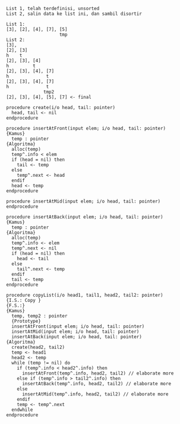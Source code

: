     List 1, telah terdefinisi, unsorted
    List 2, salin data ke list ini, dan sambil disortir

    List 1:
    [3], [2], [4], [7], [5]
                        tmp    
    List 2:
    [3], 
    [2], [3]
    h    t
    [2], [3], [4]
    h         t
    [2], [3], [4], [7]
    h              t
    [2], [3], [4], [7]
    h              t
                  tmp2
    [2], [3], [4], [5], [7] <- final

    procedure create(i/o head, tail: pointer)
      head, tail <- nil
    endprocedure

    procedure insertAtFront(input elem; i/o head, tail: pointer)
    {Kamus}
      temp : pointer
    {Algoritma}
      alloc(temp)
      temp^.info < elem  
      if (head = nil) then
        tail <- temp
      else
        temp^.next <- head
      endif
      head <- temp
    endprocedure

    procedure insertAtMid(input elem; i/o head, tail: pointer)
    endprocedure

    procedure insertAtBack(input elem; i/o head, tail: pointer)
    {Kamus}
      temp : pointer
    {Algoritma}
      alloc(temp)
      temp^.info <- elem
      temp^.next <- nil
      if (head = nil) then
        head <- tail
      else
        tail^.next <- temp
      endif
      tail <- temp
    endprocedure

    procedure copyList(i/o head1, tail1, head2, tail2: pointer)
    {I.S.: Copy }
    {F.S.:}
    {Kamus}
      temp, temp2 : pointer
      {Prototype}
      insertAtFront(input elem; i/o head, tail: pointer)
      insertAtMid(input elem; i/o head, tail: pointer)
      insertAtBack(input elem; i/o head, tail: pointer)
    {Algoritma}
      create(head2, tail2)
      temp <- head1
      head2 <- temp
      while (temp != nil) do
        if (temp^.info < head2^.info) then
          insertAtFront(temp^.info, head2, tail2) // elaborate more
        else if (temp^.info > tail2^.info) then
          insertAtBack(temp^.info, head2, tail2) // elaborate more
        else
          insertAtMid(temp^.info, head2, tail2) // elaborate more
        endif
        temp <- temp^.next
      endwhile
    endprocedure